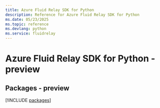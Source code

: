 ```yaml
---
title: Azure Fluid Relay SDK for Python
description: Reference for Azure Fluid Relay SDK for Python
ms.date: 05/23/2025
ms.topic: reference
ms.devlang: python
ms.service: fluidrelay
---
```

# Azure Fluid Relay SDK for Python - preview
## Packages - preview
[!INCLUDE [packages](fluid-relay-index.md)]